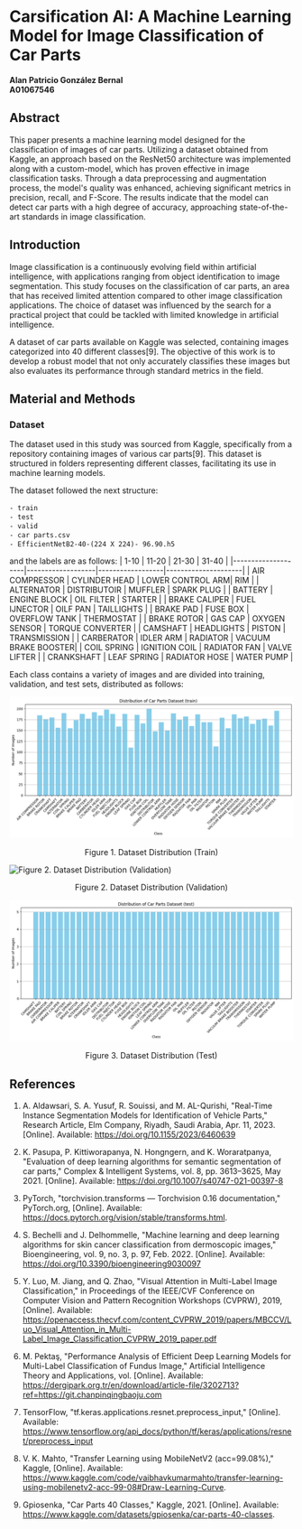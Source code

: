 # Carsification AI: A Machine Learning Model for Image Classification of Car Parts

**Alan Patricio González Bernal**  
**A01067546**

## Abstract
This paper presents a machine learning model designed for the classification of images of car parts. Utilizing a dataset obtained from Kaggle, an approach based on the ResNet50 architecture was implemented along with a custom-model, which has proven effective in image classification tasks. Through a data preprocessing and augmentation process, the model's quality was enhanced, achieving significant metrics in precision, recall, and F-Score. The results indicate that the model can detect car parts with a high degree of accuracy, approaching state-of-the-art standards in image classification.

## Introduction
Image classification is a continuously evolving field within artificial intelligence, with applications ranging from object identification to image segmentation. This study focuses on the classification of car parts, an area that has received limited attention compared to other image classification applications. The choice of dataset was influenced by the search for a practical project that could be tackled with limited knowledge in artificial intelligence.

A dataset of car parts available on Kaggle was selected, containing images categorized into 40 different classes[9]. The objective of this work is to develop a robust model that not only accurately classifies these images but also evaluates its performance through standard metrics in the field.

## Material and Methods
### Dataset 
The dataset used in this study was sourced from Kaggle, specifically from a repository containing images of various car parts[9]. This dataset is structured in folders representing different classes, facilitating its use in machine learning models.

The dataset followed the next structure:
```
- train
- test
- valid
- car parts.csv
- EfficientNetB2-40-(224 X 224)- 96.90.h5
```
and the labels are as follows:
| 1-10  | 11-20 | 21-30 | 31-40  |
|--------------------|-------------------|------------------|---------------------|
| AIR COMPRESSOR     | CYLINDER HEAD     | LOWER CONTROL ARM| RIM                 |
| ALTERNATOR         | DISTRIBUTOIR      | MUFFLER          | SPARK PLUG          |
| BATTERY            | ENGINE BLOCK      | OIL FILTER       | STARTER             |
| BRAKE CALIPER      | FUEL IJNECTOR     | OILF PAN         | TAILLIGHTS          |
| BRAKE PAD          | FUSE BOX          | OVERFLOW TANK    | THERMOSTAT          |
| BRAKE ROTOR        | GAS CAP           | OXYGEN SENSOR    | TORQUE CONVERTER    |
| CAMSHAFT           | HEADLIGHTS        | PISTON           | TRANSMISSION        |
| CARBERATOR         | IDLER ARM         | RADIATOR         | VACUUM BRAKE BOOSTER|
| COIL SPRING        | IGNITION COIL     | RADIATOR FAN     | VALVE LIFTER        |
| CRANKSHAFT         | LEAF SPRING       | RADIATOR HOSE    | WATER PUMP          |


Each class contains a variety of images and are divided into training, validation, and test sets, distributed as follows:

![Figure 1. Dataset Distribution (Train)](./images/numinstancestrain.png)
<p align="center">Figure 1. Dataset Distribution (Train)</p>

![Figure 2. Dataset Distribution (Validation)](./images/numinstancestvalid.png)
<p align="center">Figure 2. Dataset Distribution (Validation)</p>


![Figure 3. Dataset Distribution (Test)](./images/numinstancestest.png)
<p align="center">Figure 3. Dataset Distribution (Test)</p>




## References
1. A. Aldawsari, S. A. Yusuf, R. Souissi, and M. AL-Qurishi, "Real-Time Instance Segmentation Models for Identification of Vehicle Parts," Research Article, Elm Company, Riyadh, Saudi Arabia, Apr. 11, 2023. [Online]. Available: https://doi.org/10.1155/2023/6460639

2. K. Pasupa, P. Kittiworapanya, N. Hongngern, and K. Woraratpanya, "Evaluation of deep learning algorithms for semantic segmentation of car parts," Complex & Intelligent Systems, vol. 8, pp. 3613–3625, May 2021. [Online]. Available: https://doi.org/10.1007/s40747-021-00397-8

3. PyTorch, "torchvision.transforms — Torchvision 0.16 documentation," PyTorch.org, [Online]. Available: https://docs.pytorch.org/vision/stable/transforms.html.

4. S. Bechelli and J. Delhommelle, "Machine learning and deep learning algorithms for skin cancer classification from dermoscopic images," Bioengineering, vol. 9, no. 3, p. 97, Feb. 2022. [Online]. Available: https://doi.org/10.3390/bioengineering9030097

5. Y. Luo, M. Jiang, and Q. Zhao, "Visual Attention in Multi-Label Image Classification," in Proceedings of the IEEE/CVF Conference on Computer Vision and Pattern Recognition Workshops (CVPRW), 2019, [Online]. Available: https://openaccess.thecvf.com/content_CVPRW_2019/papers/MBCCV/Luo_Visual_Attention_in_Multi-Label_Image_Classification_CVPRW_2019_paper.pdf

6. M. Pektaş, "Performance Analysis of Efficient Deep Learning Models for Multi-Label Classification of Fundus Image," Artificial Intelligence Theory and Applications, vol. [Online]. Available: https://dergipark.org.tr/en/download/article-file/3202713?ref=https://git.chanpinqingbaoju.com

7. TensorFlow, "tf.keras.applications.resnet.preprocess_input," [Online]. Available: https://www.tensorflow.org/api_docs/python/tf/keras/applications/resnet/preprocess_input

8. V. K. Mahto, "Transfer Learning using MobileNetV2 (acc=99.08%)," Kaggle, [Online]. Available: https://www.kaggle.com/code/vaibhavkumarmahto/transfer-learning-using-mobilenetv2-acc-99-08#Draw-Learning-Curve.

9. Gpiosenka, "Car Parts 40 Classes," Kaggle, 2021. [Online]. Available: https://www.kaggle.com/datasets/gpiosenka/car-parts-40-classes.


